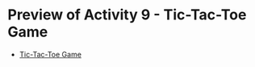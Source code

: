 <h1>Preview of Activity 9 - Tic-Tac-Toe Game</h1>
  <ul>
    <li><a href="https://htmlpreview.github.io/?https://github.com/JansonSiy/tictactoe-game-frontend-activity-9/blob/master/tic-tac-toe-app.html">Tic-Tac-Toe Game</a></li>
  </ul
